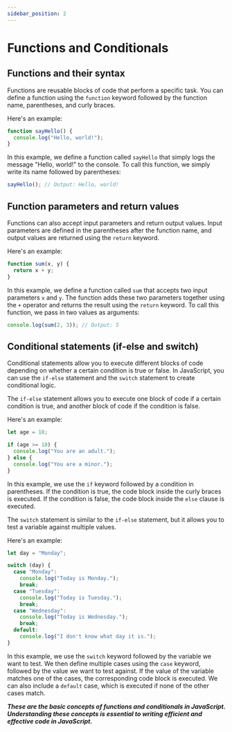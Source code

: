 ```yaml
---
sidebar_position: 2
---
```


# Functions and Conditionals

## Functions and their syntax

Functions are reusable blocks of code that perform a specific task.
You can define a function using the `function` keyword followed by the function name, parentheses, and curly braces.

Here's an example:

```js title="index.js"
function sayHello() {
  console.log("Hello, world!");
}
```

In this example, we define a function called `sayHello` that simply logs the message "Hello, world!" to the console.
To call this function, we simply write its name followed by parentheses:

```js
sayHello(); // Output: Hello, world!
```

## Function parameters and return values

Functions can also accept input parameters and return output values.
Input parameters are defined in the parentheses after the function name, and output values are returned using the `return` keyword.

Here's an example:

```js title="index.js"
function sum(x, y) {
  return x + y;
}
```

In this example, we define a function called `sum` that accepts two input parameters `x` and `y`.
The function adds these two parameters together using the `+` operator and returns the result using the `return` keyword.
To call this function, we pass in two values as arguments:

```js
console.log(sum(2, 3)); // Output: 5
```

## Conditional statements (if-else and switch)

Conditional statements allow you to execute different blocks of code depending on whether a certain condition is true or false.
In JavaScript, you can use the `if-else` statement and the `switch` statement to create conditional logic.

The `if-else` statement allows you to execute one block of code if a certain condition is true,
and another block of code if the condition is false.

Here's an example:

```js title="index.js"
let age = 18;

if (age >= 18) {
  console.log("You are an adult.");
} else {
  console.log("You are a minor.");
}
```

In this example, we use the `if` keyword followed by a condition in parentheses.
If the condition is true, the code block inside the curly braces is executed.
If the condition is false, the code block inside the `else` clause is executed.

The `switch` statement is similar to the `if-else` statement, but it allows you to test a variable against multiple values.

Here's an example:

```js title="index.js"
let day = "Monday";

switch (day) {
  case "Monday":
    console.log("Today is Monday.");
    break;
  case "Tuesday":
    console.log("Today is Tuesday.");
    break;
  case "Wednesday":
    console.log("Today is Wednesday.");
    break;
  default:
    console.log("I don't know what day it is.");
}
```

In this example, we use the `switch` keyword followed by the variable we want to test.
We then define multiple cases using the `case` keyword, followed by the value we want to test against.
If the value of the variable matches one of the cases, the corresponding code block is executed.
We can also include a `default` case, which is executed if none of the other cases match.

**_These are the basic concepts of functions and conditionals in JavaScript.
Understanding these concepts is essential to writing efficient and effective code in JavaScript._**
